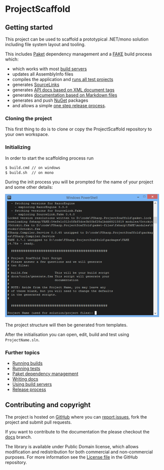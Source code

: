 # ProjectScaffold

## Getting started

This project can be used to scaffold a prototypical .NET/mono solution including file system layout and tooling.

This includes [Paket](paket-package-management.html) dependency management and a [FAKE](fake-build.html) build process which: 

* which works with most [build servers](build-servers.html) 
* updates all AssemblyInfo files
* compiles the application and [runs all test projects](running-tests.html)
* generates [SourceLinks](https://github.com/ctaggart/SourceLink)
* generates [API docs based on XML document tags](writing-docs.html#API-docs)
* generates [documentation based on Markdown files](writing-docs.html#Markdown-files)
* generates and push [NuGet](http://www.nuget.org) packages
* and allows a simple [one step release process](release-process.html). 

### Cloning the project

This first thing to do is to clone or copy the ProjectScaffold repository to your own workspace.

### Initializing

In order to start the scaffolding process run 

    $ build.cmd // on windows
    $ build.sh  // on mono

During the init process you will be prompted for the name of your project and some other details: 

![alt text](img/init-script.png "Init script asking for project details")

The project structure will then be generated from templates.

After the initialisation you can open, edit, build and test using ``ProjectName.sln``.
 
### Further topics

* [Running builds](fake-build.html)
* [Running tests](running-tests.html)
* [Paket dependency management](paket-package-management.html)
* [Writing docs](writing-docs.html)
* [Using build servers](build-servers.html)
* [Release process](release-process.html)

## Contributing and copyright

The project is hosted on [GitHub][gh] where you can [report issues][issues], fork  the project and submit pull requests.

If you want to contribute to the documentation the please checkout the [docs](https://github.com/fsprojects/ProjectScaffold/tree/docs) branch.  

The library is available under Public Domain license, which allows modification and 
redistribution for both commercial and non-commercial purposes. For more information see the 
[License file][license] in the GitHub repository. 

  [content]: https://github.com/fsprojects/FSharp.ProjectScaffold/tree/master/docs/content
  [gh]: https://github.com/fsprojects/FSharp.ProjectScaffold
  [issues]: https://github.com/fsprojects/FSharp.ProjectScaffold/issues
  [license]: https://github.com/fsprojects/FSharp.ProjectScaffold/blob/master/LICENSE.txt